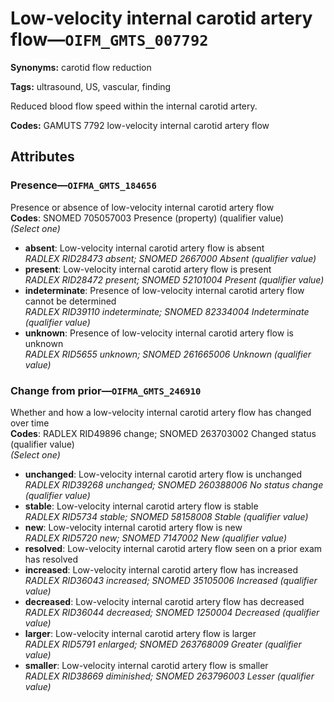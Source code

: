 # Low-velocity internal carotid artery flow—`OIFM_GMTS_007792`

**Synonyms:** carotid flow reduction

**Tags:** ultrasound, US, vascular, finding

Reduced blood flow speed within the internal carotid artery.

**Codes:** GAMUTS 7792 low-velocity internal carotid artery flow

## Attributes

### Presence—`OIFMA_GMTS_184656`

Presence or absence of low-velocity internal carotid artery flow  
**Codes**: SNOMED 705057003 Presence (property) (qualifier value)  
*(Select one)*

- **absent**: Low-velocity internal carotid artery flow is absent  
_RADLEX RID28473 absent; SNOMED 2667000 Absent (qualifier value)_
- **present**: Low-velocity internal carotid artery flow is present  
_RADLEX RID28472 present; SNOMED 52101004 Present (qualifier value)_
- **indeterminate**: Presence of low-velocity internal carotid artery flow cannot be determined  
_RADLEX RID39110 indeterminate; SNOMED 82334004 Indeterminate (qualifier value)_
- **unknown**: Presence of low-velocity internal carotid artery flow is unknown  
_RADLEX RID5655 unknown; SNOMED 261665006 Unknown (qualifier value)_

### Change from prior—`OIFMA_GMTS_246910`

Whether and how a low-velocity internal carotid artery flow has changed over time  
**Codes**: RADLEX RID49896 change; SNOMED 263703002 Changed status (qualifier value)  
*(Select one)*

- **unchanged**: Low-velocity internal carotid artery flow is unchanged  
_RADLEX RID39268 unchanged; SNOMED 260388006 No status change (qualifier value)_
- **stable**: Low-velocity internal carotid artery flow is stable  
_RADLEX RID5734 stable; SNOMED 58158008 Stable (qualifier value)_
- **new**: Low-velocity internal carotid artery flow is new  
_RADLEX RID5720 new; SNOMED 7147002 New (qualifier value)_
- **resolved**: Low-velocity internal carotid artery flow seen on a prior exam has resolved  
- **increased**: Low-velocity internal carotid artery flow has increased  
_RADLEX RID36043 increased; SNOMED 35105006 Increased (qualifier value)_
- **decreased**: Low-velocity internal carotid artery flow has decreased  
_RADLEX RID36044 decreased; SNOMED 1250004 Decreased (qualifier value)_
- **larger**: Low-velocity internal carotid artery flow is larger  
_RADLEX RID5791 enlarged; SNOMED 263768009 Greater (qualifier value)_
- **smaller**: Low-velocity internal carotid artery flow is smaller  
_RADLEX RID38669 diminished; SNOMED 263796003 Lesser (qualifier value)_